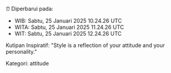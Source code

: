 ⏰ Diperbarui pada:
- WIB: Sabtu, 25 Januari 2025 10.24.26 UTC
- WITA: Sabtu, 25 Januari 2025 11.24.26 UTC
- WIT: Sabtu, 25 Januari 2025 12.24.26 UTC

Kutipan Inspiratif:
"Style is a reflection of your attitude and your personality."


Kategori: attitude

